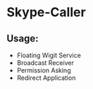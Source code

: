 ﻿# Skype-Caller
 
## Usage:
* Floating Wigit Service
* Broadcast Receiver
* Permission Asking
* Redirect Application

